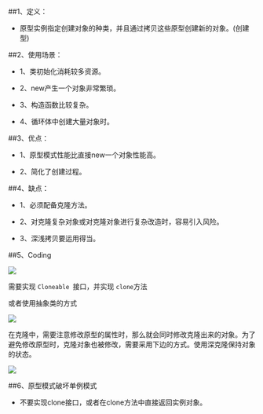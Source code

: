 ##1、定义：

- 原型实例指定创建对象的种类，并且通过拷贝这些原型创建新的对象。(创建型)

##2、使用场景：

- 1、类初始化消耗较多资源。

- 2、new产生一个对象非常繁琐。
- 3、构造函数比较复杂。
- 4、循环体中创建大量对象时。

##3、优点：

- 1、原型模式性能比直接new一个对象性能高。

- 2、简化了创建过程。

##4、缺点：

- 1、必须配备克隆方法。

- 2、对克隆复杂对象或对克隆对象进行复杂改造时，容易引入风险。

- 3、深浅拷贝要运用得当。

##5、Coding

![](https://upload-images.jianshu.io/upload_images/325120-78e6c160983e22e5.png?imageMogr2/auto-orient/strip%7CimageView2/2/w/800)

需要实现 `Cloneable `接口，并实现 `clone`方法

或者使用抽象类的方式

![](https://upload-images.jianshu.io/upload_images/325120-15c4996911cb9fe0.png?imageMogr2/auto-orient/strip%7CimageView2/2/w/800)

在克隆中，需要注意修改原型的属性时，那么就会同时修改克隆出来的对象。为了避免修改原型时，克隆对象也被修改，需要采用下边的方式。使用深克隆保持对象的状态。

![](https://upload-images.jianshu.io/upload_images/325120-b350507c876df7ac.png?imageMogr2/auto-orient/strip%7CimageView2/2/w/800)

##6、原型模式破坏单例模式

- 不要实现clone接口，或者在clone方法中直接返回实例对象。








